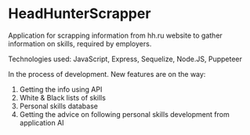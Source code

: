 # HeadHunterScrapper
Application for scrapping information from hh.ru website to gather information on skills, required by employers.

Technologies used:
JavaScript, Express, Sequelize, Node.JS, Puppeteer

In the process of development.
New features are on the way:
1. Getting the info using API
2. White & Black lists of skills
3. Personal skills database
4. Getting the advice on following personal skills development from application AI
